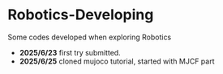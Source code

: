 # Robotics-Developing
Some codes developed when exploring Robotics
- **2025/6/23** first try submitted.
- **2025/6/25** cloned mujoco tutorial, started with MJCF part